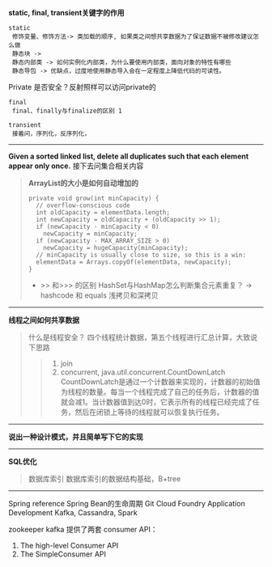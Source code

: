 **static, final, transient关键字的作用**
```
static
 修饰变量、修饰方法-> 类加载的顺序, 如果类之间想共享数据为了保证数据不被修改建议怎么做
 静态块 -> 
 静态内部类 -> 如何实例化内部类，为什么要使用内部类，面向对象的特性有哪些
 静态导包 -> 优缺点，过度地使用静态导入会在一定程度上降低代码的可读性。
```

Private 是否安全？反射照样可以访问private的

```
final
 final、finally与finalize的区别 1
```
```
transient
 接着问，序列化，反序列化，
```
---
**Given a sorted linked list, delete all duplicates such that each element appear only once.**
接下去问集合相关内容

> **ArrayList的大小是如何自动增加的**
> ```
> private void grow(int minCapacity) {
>   // overflow-conscious code
>   int oldCapacity = elementData.length;
>   int newCapacity = oldCapacity + (oldCapacity >> 1);
>   if (newCapacity - minCapacity < 0)
>     newCapacity = minCapacity;
>   if (newCapacity - MAX_ARRAY_SIZE > 0)
>     newCapacity = hugeCapacity(minCapacity);
>   // minCapacity is usually close to size, so this is a win:
>   elementData = Arrays.copyOf(elementData, newCapacity);
> }
> ```
>  - \>> 和\>>> 的区别
> HashSet与HashMap怎么判断集合元素重复？ -> hashcode 和 equals
> 浅拷贝和深拷贝

---
**线程之间如何共享数据**
> 什么是线程安全？
> 四个线程统计数据，第五个线程进行汇总计算，大致说下思路
>> 1. join
>> 2. concurrent, java.util.concurrent.CountDownLatch
CountDownLatch是通过一个计数器来实现的，计数器的初始值为线程的数量。每当一个线程完成了自己的任务后，计数器的值就会减1。当计数器值到达0时，它表示所有的线程已经完成了任务，然后在闭锁上等待的线程就可以恢复执行任务。

---
**说出一种设计模式，并且简单写下它的实现**

---
**SQL优化**
> 数据库索引
> 数据库索引的数据结构基础，B+tree

---
Spring reference
Spring Bean的生命周期
Git
Cloud Foundry Application Development
Kafka, Cassandra, Spark

zookeeper 
kafka 提供了两套 consumer API：

1. The high-level Consumer API
2. The SimpleConsumer API